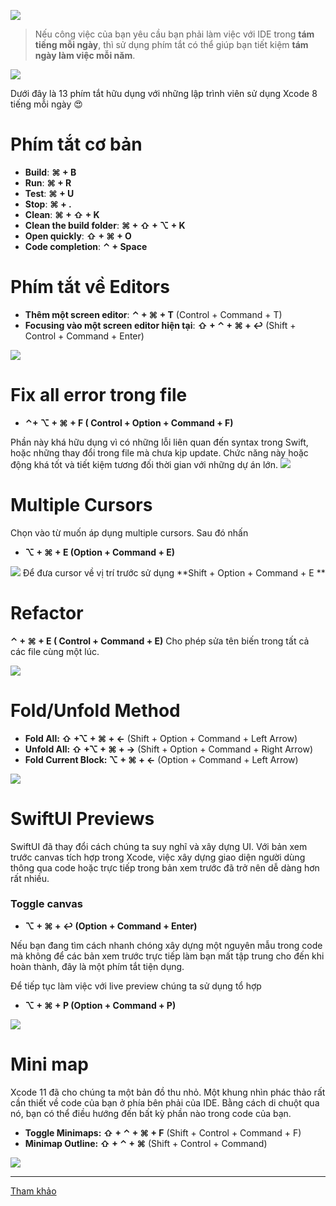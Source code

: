 ![](https://images.viblo.asia/cab171ed-1494-420f-890a-612277570fdb.jpeg)
> Nếu công việc của bạn yêu cầu bạn phải làm việc với IDE trong **tám tiếng mỗi ngày**, thì sử dụng phím tắt có thể giúp bạn tiết kiệm **tám ngày làm việc mỗi năm**.
> 

![](https://images.viblo.asia/874e41da-47bd-4be2-b5de-c75586d3cb9b.png)

Dưới đây là 13 phím tắt hữu dụng với những lập trình viên sử dụng Xcode 8 tiếng mỗi ngày :heart_eyes:

# Phím tắt cơ bản
* **Build**: **⌘ + B**
* **Run**: **⌘ + R**
* **Test**: **⌘ + U**
* **Stop**: **⌘ + .**
* **Clean**: **⌘ + ⇧ + K**
* **Clean the build folder**: **⌘ + ⇧ + ⌥ + K**
* **Open quickly**: **⇧ + ⌘ + O**
* **Code completion**: **⌃ + Space**

# Phím tắt về Editors
* **Thêm một screen editor**: **⌃ + ⌘ + T** (Control + Command + T)
* **Focusing vào một screen editor hiện tại**: **⇧ + ⌃ + ⌘ + ↩**
(Shift + Control + Command + Enter)

![](https://images.viblo.asia/149d495e-7fbc-46ab-a954-99f7d7922816.gif)

# Fix all error trong file
* **⌃+ ⌥ + ⌘ + F ( Control + Option + Command + F)**

Phần này khá hữu dụng vì có những lỗi liên quan đến syntax trong Swift, hoặc những thay đổi trong file mà chưa kịp update.
Chức năng này hoặc động khá tốt và tiết kiệm tương đối thời gian với những dự án lớn.
![](https://images.viblo.asia/307e8a46-01f3-45dd-b62f-f42355a71645.gif)

# Multiple Cursors
Chọn vào từ muốn áp dụng multiple cursors. 
Sau đó nhấn
* **⌥ + ⌘ + E (Option + Command + E)**

![](https://images.viblo.asia/f5e21682-2a5e-4feb-a74d-1bb3079d6a60.gif)
Để đưa cursor về vị trí trước sử dụng **Shift + Option + Command + E **

# Refactor
**⌃ + ⌘ + E ( Control + Command + E)**
Cho phép sửa tên biến trong tất cả các file cùng một lúc.

![](https://images.viblo.asia/2f22a8c5-d992-4246-96a6-04fc5a36b731.gif)

# Fold/Unfold Method

* **Fold All: ⇧ +⌥ + ⌘ + ←** (Shift + Option + Command + Left Arrow)
* **Unfold All: ⇧ +⌥ + ⌘ + →**  (Shift + Option + Command + Right Arrow)
* **Fold Current Block: ⌥ + ⌘ + ←** (Option + Command + Left Arrow)

![](https://images.viblo.asia/471d2bcc-a4c6-46b4-88e4-1c8e51d25042.gif)

# SwiftUI Previews
SwiftUI đã thay đổi cách chúng ta suy nghĩ và xây dựng UI. Với bản xem trước canvas tích hợp trong Xcode, việc xây dựng giao diện người dùng thông qua code hoặc trực tiếp trong bản xem trước đã trở nên dễ dàng hơn rất nhiều. 

### Toggle canvas

* **⌥ + ⌘ + ↩
(Option + Command + Enter)**

Nếu bạn đang tìm cách nhanh chóng xây dựng một nguyên mẫu trong code mà không để các bản xem trước trực tiếp làm bạn mất tập trung cho đến khi hoàn thành, đây là một phím tắt tiện dụng.

Để tiếp tục làm việc với live preview chúng ta sử dụng tổ hợp

* **⌥ + ⌘ + P
(Option + Command + P)**

![](https://images.viblo.asia/14bf6887-e481-4ebd-83fb-1d608cd43ddb.png)

# Mini map

Xcode 11 đã cho chúng ta một bản đồ thu nhỏ. Một khung nhìn phác thảo rất cần thiết về code của bạn ở phía bên phải của IDE. Bằng cách di chuột qua nó, bạn có thể điều hướng đến bất kỳ phần nào trong code của bạn.

* **Toggle Minimaps: ⇧ + ⌃ + ⌘ + F**
(Shift + Control + Command + F)
* **Minimap Outline: ⇧ + ⌃ + ⌘**
(Shift + Control + Command)

![](https://images.viblo.asia/e0c6864f-b159-4a2a-972d-db82ba5575e5.gif)


-----


[Tham khảo](https://medium.com/better-programming/13-xcode-shortcuts-to-boost-your-productivity-329c90512309)
